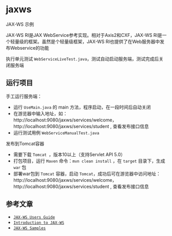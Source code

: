 # jaxws

JAX-WS 示例

JAX-WS RI是JAX WebService参考实现。相对于Axis2和CXF，JAX-WS RI是一个轻量级的框架。虽然是个轻量级框架，JAX-WS RI也提供了在Web服务器中发布Webservice的功能

执行单元测试 `WebServiceLiveTest.java`，测试自动启动服务端，测试完成后关闭服务端

## 运行项目

手工运行服务端：
* 运行 `UseMain.java` 的 main 方法，程序启动，在一段时间后自动关闭
* 在游览器中输入地址，如：http://localhost:9080/jaxws/services/welcome， http://localhost:9080/jaxws/services/student , 查看发布接口信息
* 运行测试用例 `WebServiceManualTest.java`

发布到Tomcat容器
* 需要下载 `Tomcat `，版本10以上（支持Servlet API 5.0）
* 打包项目，运行 `Maven` 命令：`mvn clean install` ，在 `target` 目录下，生成 `war` 包
* 部署war包到 `Tomcat` 容器，启动 `Tomcat`，成功后可在游览器中访问地址：http://localhost:9080/jaxws/services/welcome， http://localhost:9080/jaxws/services/student , 查看发布接口信息

## 参考文章

- [`JAX-WS Users Guide`](https://javaee.github.io/metro-jax-ws/doc/user-guide/ch03.html)
- [`Introduction to JAX-WS`](https://www.baeldung.com/jax-ws)
- [`JAX-WS Samples`](https://github.com/javaee/metro-jax-ws/tree/master/jaxws-ri/samples/src/main/samples)